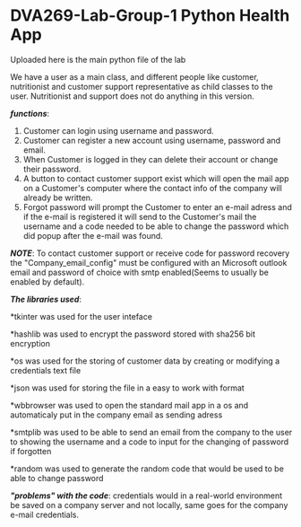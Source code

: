 # DVA269-Lab-Group-1 Python Health App

Uploaded here is the main python file of the lab

We have a user as a main class, and different people like customer, nutritionist and customer support representative as child classes to the user. Nutritionist and support does not do anything in this version.

**_functions_**:
1. Customer can login using username and password.
2. Customer can register a new account using username, password and email.
3. When Customer is logged in they can delete their account or change their password.
4. A button to contact customer support exist which will open the mail app on a Customer's computer where the contact info of the company will already be written.
5. Forgot password will prompt the Customer to enter an e-mail adress and if the e-mail is registered it will send to the Customer's mail the username and a code needed to be able to change the password which did popup after the e-mail was found.

  **_NOTE_**: To contact customer support or receive code for password recovery the "Company_email_config" must be configured with an Microsoft outlook email and password of choice with smtp enabled(Seems to usually be enabled by default). 

**_The libraries used_**:

*tkinter was used for the user inteface

*hashlib was used to encrypt the password stored with sha256 bit encryption

*os was used for the storing of customer data by creating or modifying a credentials text file

*json was used for storing the file in a easy to work with format

*wbbrowser was used to open the standard mail app in a os and automaticaly put in the company email as sending adress

*smtplib was used to be able to send an email from the company to the user to showing the username and a code to input for the changing of password if forgotten

*random was used to generate the random code that would be used to be able to change password

**_"problems" with the code_**:
credentials would in a real-world environment be saved on a company server and not locally, same goes for the company e-mail credentials.

